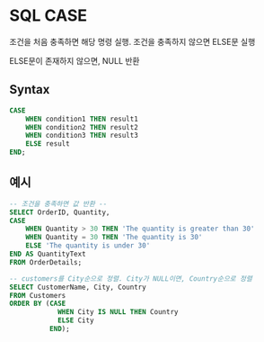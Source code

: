 # SQL CASE
조건을 처음 충족하면 해당 명령 실행. 조건을 충족하지 않으면 ELSE문 실행

ELSE문이 존재하지 않으면, NULL 반환

## Syntax
```sql
CASE
	WHEN condition1 THEN result1
	WHEN condition2 THEN result2
	WHEN condition3 THEN result3
	ELSE result
END;
```

## 예시
```sql
-- 조건을 충족하면 값 반환 --
SELECT OrderID, Quantity,
CASE
	WHEN Quantity > 30 THEN 'The quantity is greater than 30'
	WHEN Quantity = 30 THEN 'The quantity is 30'
	ELSE 'The quantity is under 30'
END AS QuantityText
FROM OrderDetails;
```
```sql
-- customers를 City순으로 정렬. City가 NULL이면, Country순으로 정렬
SELECT CustomerName, City, Country
FROM Customers
ORDER BY (CASE
			WHEN City IS NULL THEN Country
			ELSE City
		  END);
```
